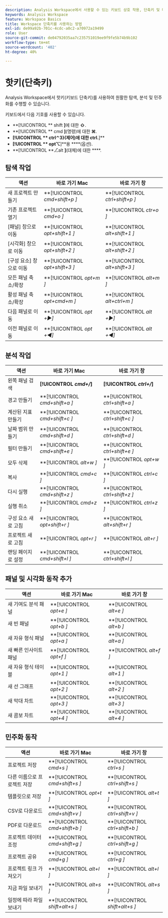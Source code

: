 ```yaml
---
description: Analysis Workspace에서 사용할 수 있는 키보드 상호 작용, 단축키 및 마우스로 수행할 수 있는 동작에 대해 알아봅니다.
keywords: Analysis Workspace
feature: Workspace Basics
title: Workspace 단축키를 사용하는 방법
exl-id: de99a92b-701c-4cdc-a0c2-a70972a19499
role: User
source-git-commit: de04792035aa7c235751019ee9f9fe5b74b9b102
workflow-type: tm+mt
source-wordcount: '402'
ht-degree: 40%

---
```


# 핫키(단축키)

Analysis Workspace에서 핫키(키보드 단축키)를 사용하여 원활한 탐색, 분석 및 민주화를 수행할 수 있습니다.

키보드에서 다음 기호를 사용할 수 있습니다.

- **[!UICONTROL ** shift **]**&#x200B;에 대한 **⇧**.
- **[!UICONTROL ** cmd **]**(명령)에 대한 **⌘**.
- **[!UICONTROL ** ctrl⌃3}(제어)에 대한 **ctrl**.**]**
- **[!UICONTROL ** opt⌥**]**&#x200B;용 ****(옵션).
- **[!UICONTROL **⎇alt **]**(대체)에 대한 ****.

## 탐색 작업

| 액션 | 바로 가기 Mac | 바로 가기 창 |
| --- | --- | --- | 
| 새 프로젝트 만들기 | **[!UICONTROL *cmd+shift+p *]** | **[!UICONTROL *ctrl+shift+p *]** |
| 기존 프로젝트 열기 | **[!UICONTROL *cmd+o *]** | **[!UICONTROL *ctr+o *]** |
| [패널] 창으로 이동 | **[!UICONTROL *opt+shift+1 *]** | **[!UICONTROL *alt+shift+1 *]** |
| [시각화] 창으로 이동 | **[!UICONTROL *opt+shift+2 *]** | **[!UICONTROL *alt+shift+2 *]** |
| [구성 요소] 창으로 이동 | **[!UICONTROL *opt+shift+3 *]** | **[!UICONTROL *alt+shift+3 *]** |
| 모든 패널 축소/확장 | **[!UICONTROL *opt+m *]** | **[!UICONTROL *alt+m *]** |
| 활성 패널 축소/확장 | **[!UICONTROL *opt+cmd+m *]** | **[!UICONTROL *alt+ctrl+m *]** |
| 다음 패널로 이동 | **[!UICONTROL *opt *+▶︎]** | **[!UICONTROL *alt *+▶︎]** |
| 이전 패널로 이동 | **[!UICONTROL *opt *+◀︎]** | **[!UICONTROL *alt *+◀︎]** |

## 분석 작업

| 액션 | 바로 가기 Mac | 바로 가기 창 |
| --- | --- | --- | 
| 왼쪽 패널 검색 | **[!UICONTROL *cmd+/*]** | **[!UICONTROL *ctrl+/*]** |
| 경고 만들기 | **[!UICONTROL *cmd+shift+a *]** | **[!UICONTROL *ctrl+shift+a *]** |
| 계산된 지표 만들기 | **[!UICONTROL *cmd+shift+c *]** | **[!UICONTROL *ctrl+shift+c *]** |
| 날짜 범위 만들기 | **[!UICONTROL *cmd+shift+d *]** | **[!UICONTROL *ctrl+shift+d *]** |
| 필터 만들기 | **[!UICONTROL *cmd+shift+e *]** | **[!UICONTROL *ctrl+shift+e *]** |
| 모두 삭제 | **[!UICONTROL *alt+w *]** | **[!UICONTROL *opt+w *]** |
| 복사 | **[!UICONTROL *cmd+c *]** | **[!UICONTROL *ctrl+c *]** |
| 다시 실행 | **[!UICONTROL *cmd+shift+z *]** | **[!UICONTROL *ctrl+shift+z *]** |
| 실행 취소 | **[!UICONTROL *cmd+z *]** | **[!UICONTROL *ctrl+z *]** |
| 구성 요소 새로 고침 | **[!UICONTROL *opt+shift+r *]** | **[!UICONTROL *alt+shift+r *]** |
| 프로젝트 새로 고침 | **[!UICONTROL *opt+r *]** | **[!UICONTROL *alt+r *]** |
| 랜딩 페이지로 설정 | **[!UICONTROL *cmd+shift+l *]** | **[!UICONTROL *ctrl+shift+l *]** |

## 패널 및 시각화 동작 추가

| 액션 | 바로 가기 Mac | 바로 가기 창 |
| --- | --- | --- | 
| 새 기여도 분석 패널 | **[!UICONTROL *opt+e *]** | **[!UICONTROL *alt+e *]** |
| 새 빈 패널 | **[!UICONTROL *opt+b *]** | **[!UICONTROL *alt+b *]** |
| 새 자유 형식 패널 | **[!UICONTROL *opt+a *]** | **[!UICONTROL *alt+a *]** |
| 새 빠른 인사이트 패널 | **[!UICONTROL *opt+f *]** | **[!UICONTROL *alt+f *]** |
| 새 자유 형식 테이블 | **[!UICONTROL *opt+1 *]** | **[!UICONTROL *alt+1 *]** |
| 새 선 그래프 | **[!UICONTROL *opt+2 *]** | **[!UICONTROL *alt+2 *]** |
| 새 막대 차트 | **[!UICONTROL *opt+3 *]** | **[!UICONTROL *alt+3 *]** |
| 새 콤보 차트 | **[!UICONTROL *opt+4 *]** | **[!UICONTROL *alt+4 *]** |

## 민주화 동작

| 액션 | 바로 가기 Mac | 바로 가기 창 |
| --- | --- | --- | 
| 프로젝트 저장 | **[!UICONTROL *cmd+s *]** | **[!UICONTROL *ctrl+s *]** |
| 다른 이름으로 프로젝트 저장 | **[!UICONTROL *cmd+shift+s *]** | **[!UICONTROL *ctrl+shift+s *]** |
| 템플릿으로 저장 | **[!UICONTROL *opt+t *]** | **[!UICONTROL *alt+t *]** |
| CSV로 다운로드 | **[!UICONTROL *cmd+shift+v *]** | **[!UICONTROL *ctrl+shift+v *]** |
| PDF로 다운로드 | **[!UICONTROL *cmd+shift+b *]** | **[!UICONTROL *ctrl+shift+b *]** |
| 프로젝트 데이터 조정 | **[!UICONTROL *cmd+shift+g *]** | **[!UICONTROL *ctrl+shift+g *]** |
| 프로젝트 공유 | **[!UICONTROL *cmd+g *]** | **[!UICONTROL *ctrl+g *]** |
| 프로젝트 링크 가져오기 | **[!UICONTROL *alt+l *]** | **[!UICONTROL *alt+l *]** |
| 지금 파일 보내기 | **[!UICONTROL *alt+s *]** | **[!UICONTROL *alt+s *]** |
| 일정에 따라 파일 보내기 | **[!UICONTROL *shift+alt+s *]** | **[!UICONTROL *shift+alt+s *]** |
